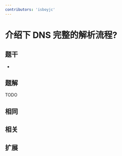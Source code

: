 ```yaml
---
contributors: 'isboyjc'
---
```


# 介绍下 DNS 完整的解析流程?


## 题干

- 



## 题解

<!-- ::: details 点我查看题解 -->

  TODO

<!-- ::: -->



## 相同


## 相关


## 扩展

